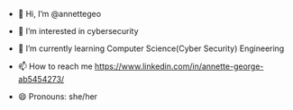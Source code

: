 - 👋 Hi, I’m @annettegeo
- 👀 I’m interested in cybersecurity 
- 🌱 I’m currently learning Computer Science(Cyber Security) Engineering 

- 📫 How to reach me https://www.linkedin.com/in/annette-george-ab5454273/
- 😄 Pronouns: she/her
  

<!---
annettegeo/annettegeo is a ✨ special ✨ repository because its `README.md` (this file) appears on your GitHub profile.
You can click the Preview link to take a look at your changes.
--->
